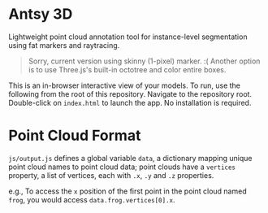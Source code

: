 # Antsy 3D
Lightweight point cloud annotation tool for instance-level segmentation using fat markers and raytracing.

> Sorry, current version using skinny (1-pixel) marker. :( Another option is to use Three.js's built-in octotree and color entire boxes.

This is an in-browser interactive view of your models. To run, use the following
from the root of this repository. Navigate to the repository root. Double-click on `index.html` to launch the app. No installation is required.

# Point Cloud Format

`js/output.js` defines a global variable `data`, a dictionary mapping unique point cloud names to point cloud data; point clouds have a `vertices` property, a list of vertices, each with `.x`, `.y` and `.z` properties.

e.g., To access the `x` position of the first point in the point cloud named `frog`, you would access `data.frog.vertices[0].x`.